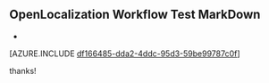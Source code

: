 ## OpenLocalization Workflow Test MarkDown
* 

[AZURE.INCLUDE [df166485-dda2-4ddc-95d3-59be99787c0f](calleeMd1.md)]

 
thanks!